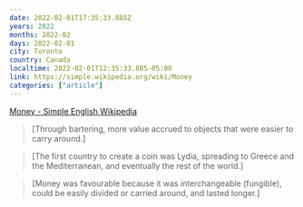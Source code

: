 ```yaml
---
date: 2022-02-01T17:35:33.885Z
years: 2022
months: 2022-02
days: 2022-02-01
city: Toronto
country: Canada
localtime: 2022-02-01T12:35:33.885-05:00
link: https://simple.wikipedia.org/wiki/Money
categories: ["article"]
---
```

[Money - Simple English Wikipedia](https://simple.wikipedia.org/wiki/Money)

> [Through bartering, more value accrued to objects that were easier to carry around.]

> [The first country to create a coin was Lydia, spreading to Greece and the Mediterranean, and eventually the rest of the world.]

> [Money was favourable because it was interchangeable (fungible), could be easily divided or carried around, and lasted longer.]
